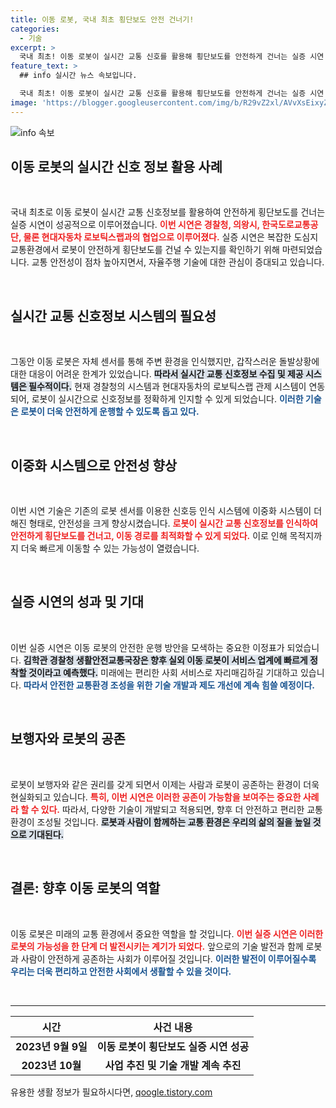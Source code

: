 ```yaml
---
title: 이동 로봇, 국내 최초 횡단보도 안전 건너기!
categories:
  - 기술
excerpt: >
  국내 최초! 이동 로봇이 실시간 교통 신호를 활용해 횡단보도를 안전하게 건너는 실증 시연 성공! 도심의 복잡한 교통 속에서 로봇과 보행자가 안전하게 coexist 할 수 있는 미래, 지금 클릭하세요!
feature_text: >
  ## info 실시간 뉴스 속보입니다.

  국내 최초! 이동 로봇이 실시간 교통 신호를 활용해 횡단보도를 안전하게 건너는 실증 시연 성공! 도심의 복잡한 교통 속에서 로봇과 보행자가 안전하게 coexist 할 수 있는 미래, 지금 클릭하세요!
image: 'https://blogger.googleusercontent.com/img/b/R29vZ2xl/AVvXsEixyZcFfHzMRdzZMjFBmAUKJYCLCGyLL1o632UiGVXcaFdKo_bkvkuCioo0uUKlGfBVcT3P84aROyZIXSBEx3Aw5nCQ3pTgDom1WDC4m8eifvWiAmWEEVb4x6G_l8C0QH225ldMjyaFvpxGEBGNO37VmDTDMHGhJPq73UglMfDca1-0aw/s1600/blogspot.png'
---
```


<p><img src="https://blogger.googleusercontent.com/img/b/R29vZ2xl/AVvXsEixyZcFfHzMRdzZMjFBmAUKJYCLCGyLL1o632UiGVXcaFdKo_bkvkuCioo0uUKlGfBVcT3P84aROyZIXSBEx3Aw5nCQ3pTgDom1WDC4m8eifvWiAmWEEVb4x6G_l8C0QH225ldMjyaFvpxGEBGNO37VmDTDMHGhJPq73UglMfDca1-0aw/s1600/blogspot.png" alt="info 속보" /></p>

<h2 data-ke-size="size26">이동 로봇의 실시간 신호 정보 활용 사례</h2>

<p data-ke-size="size16">&nbsp;</p>

<p>국내 최초로 이동 로봇이 실시간 교통 신호정보를 활용하여 안전하게 횡단보도를 건너는 실증 시연이 성공적으로 이루어졌습니다. <b><span style="color: #ee2323;">이번 시연은 경찰청, 의왕시, 한국도로교통공단, 물론 현대자동차 로보틱스랩과의 협업으로 이루어졌다.</span></b> 실증 시연은 복잡한 도심지 교통환경에서 로봇이 안전하게 횡단보도를 건널 수 있는지를 확인하기 위해 마련되었습니다. 교통 안전성이 점차 높아지면서, 자율주행 기술에 대한 관심이 증대되고 있습니다.</p>

<p data-ke-size="size16">&nbsp;</p>

<h2 data-ke-size="size26">실시간 교통 신호정보 시스템의 필요성</h2>

<p data-ke-size="size16">&nbsp;</p>

<p>그동안 이동 로봇은 자체 센서를 통해 주변 환경을 인식했지만, 갑작스러운 돌발상황에 대한 대응이 어려운 한계가 있었습니다. <b><span style="background-color: #21538527;">따라서 실시간 교통 신호정보 수집 및 제공 시스템은 필수적이다.</span></b> 현재 경찰청의 시스템과 현대자동차의 로보틱스랩 관제 시스템이 연동되어, 로봇이 실시간으로 신호정보를 정확하게 인지할 수 있게 되었습니다. <b><span style="color: #1a5490;">이러한 기술은 로봇이 더욱 안전하게 운행할 수 있도록 돕고 있다.</span></b></p>

<p data-ke-size="size16">&nbsp;</p>

<h2 data-ke-size="size26">이중화 시스템으로 안전성 향상</h2>

<p data-ke-size="size16">&nbsp;</p>

<p>이번 시연 기술은 기존의 로봇 센서를 이용한 신호등 인식 시스템에 이중화 시스템이 더해진 형태로, 안전성을 크게 향상시켰습니다. <b><span style="color: #ee2323;">로봇이 실시간 교통 신호정보를 인식하여 안전하게 횡단보도를 건너고, 이동 경로를 최적화할 수 있게 되었다.</span></b> 이로 인해 목적지까지 더욱 빠르게 이동할 수 있는 가능성이 열렸습니다.</p>

<p data-ke-size="size16">&nbsp;</p>

<h2 data-ke-size="size26">실증 시연의 성과 및 기대</h2>

<p data-ke-size="size16">&nbsp;</p>

<p>이번 실증 시연은 이동 로봇의 안전한 운행 방안을 모색하는 중요한 이정표가 되었습니다. <b><span style="background-color: #21538527;">김학관 경찰청 생활안전교통국장은 향후 실외 이동 로봇이 서비스 업계에 빠르게 정착할 것이라고 예측했다.</span></b> 미래에는 편리한 사회 서비스로 자리매김하길 기대하고 있습니다. <b><span style="color: #1a5490;">따라서 안전한 교통환경 조성을 위한 기술 개발과 제도 개선에 계속 힘쓸 예정이다.</span></b></p>

<p data-ke-size="size16">&nbsp;</p>

<h2 data-ke-size="size26">보행자와 로봇의 공존</h2>

<p data-ke-size="size16">&nbsp;</p>

<p>로봇이 보행자와 같은 권리를 갖게 되면서 이제는 사람과 로봇이 공존하는 환경이 더욱 현실화되고 있습니다. <b><span style="color: #ee2323;">특히, 이번 시연은 이러한 공존이 가능함을 보여주는 중요한 사례라 할 수 있다.</span></b> 따라서, 다양한 기술이 개발되고 적용되면, 향후 더 안전하고 편리한 교통 환경이 조성될 것입니다. <b><span style="background-color: #21538527;">로봇과 사람이 함께하는 교통 환경은 우리의 삶의 질을 높일 것으로 기대된다.</span></b></p>

<p data-ke-size="size16">&nbsp;</p>

<h2 data-ke-size="size26">결론: 향후 이동 로봇의 역할</h2>

<p data-ke-size="size16">&nbsp;</p>

<p>이동 로봇은 미래의 교통 환경에서 중요한 역할을 할 것입니다. <b><span style="color: #ee2323;">이번 실증 시연은 이러한 로봇의 가능성을 한 단계 더 발전시키는 계기가 되었다.</span></b> 앞으로의 기술 발전과 함께 로봇과 사람이 안전하게 공존하는 사회가 이루어질 것입니다. <b><span style="color: #1a5490;">이러한 발전이 이루어질수록 우리는 더욱 편리하고 안전한 사회에서 생활할 수 있을 것이다.</span></b></p>

<p data-ke-size="size16">&nbsp;</p>

<hr/>

<table style="width: 100%; border-collapse: collapse;">
  <thead>
    <tr>
      <th style="text-align: center;">시간</th>
      <th style="text-align: center;">사건 내용</th>
    </tr>
  </thead>
  <tbody>
    <tr>
      <td style="text-align: center; height: 17px;"><b>2023년 9월 9일</b></td>
      <td style="text-align: center; height: 17px;"><b>이동 로봇이 횡단보도 실증 시연 성공</b></td>
    </tr>
    <tr>
      <td style="text-align: center; height: 17px;"><b>2023년 10월</b></td>
      <td style="text-align: center; height: 17px;"><b>사업 추진 및 기술 개발 계속 추진</b></td>
    </tr>
  </tbody>
</table>
유용한 생활 정보가 필요하시다면, <a href="https://qoogle.tistory.com" rel="dofollow">qoogle.tistory.com</a>


